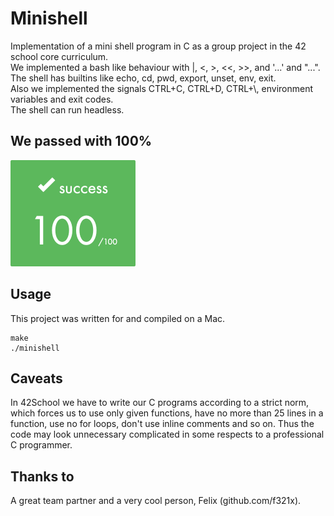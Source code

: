 # Minishell
Implementation of a mini shell program in C as a group project in the 42 school core curriculum.  
We implemented a bash like behaviour with |, <, >, <<, >>, and '...' and "...".  
The shell has builtins like echo, cd, pwd, export, unset, env, exit.  
Also we implemented the signals CTRL+C, CTRL+D, CTRL+\\, environment variables and exit codes.  
The shell can run headless.  

## We passed with 100%
<img src="ScreenshotMinishell.png" alt="Success Photo" width="200">

## Usage
This project was written for and compiled on a Mac.  
```
make
./minishell
```

## Caveats
In 42School we have to write our C programs according to a strict norm, which forces us to use only given functions, have no more than 25 lines in a function, use no for loops, don't use inline comments and so on. Thus the code may look unnecessary complicated in some respects to a professional C programmer.

## Thanks to
A great team partner and a very cool person, Felix (github.com/f321x).
